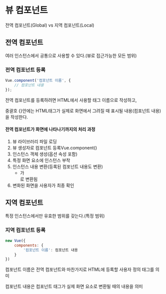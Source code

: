 # 뷰 컴포넌트
전역 컴포넌트(Global) vs 지역 컴포넌트(Local)

## 전역 컴포넌트
여러 인스턴스에서 공통으로 사용할 수 있다.(뷰로 접근가능한 모든 범위)

### 전역 컴포넌트 등록
```javascript
Vue.component('컴포넌트 이름', {
	// 컴포넌트 내용
});
```
전역 컴포넌트를 등록하려면 HTML에서 사용할 태그 이름으로 작성하고,

중괄호 {}안에는 HTML태그가 실제로 화면에서 그려질 때 표시될 내용(컴포넌트 내용)을 작성한다.

#### 전역 컴포넌트가 화면에 나타나기까지의 처리 과정
1. 뷰 라이브러리 파일 로딩
2. 뷰 생성자로 컴포넌트 등록Vue.component()
3. 인스턴스 객체 생성(옵션 속성 포함)
4. 특정 화면 요소에 인스턴스 부착
5. 인스턴스 내용 변환(등록된 컴포넌트 내용도 변환)
	- <my-component>가 <div>로 변환됨
6. 변화된 화면을 사용자가 최종 확인

## 지역 컴포넌트
특정 인스턴스에서만 유효한 범위를 갖는다.(특정 범위)

### 지역 컴포넌트 등록
```javascript
new Vue({
	components: {
		'컴포넌트 이름': 컴포넌트 내용
	}
})
```
컴포넌트 이름은 전역 컴포넌트와 마찬가지로 HTML에 등록할 사용자 정의 태그를 의미

컴포넌트 내용은 컴포넌트 태그가 실제 화면 요소로 변환될 때의 내용을 의미

